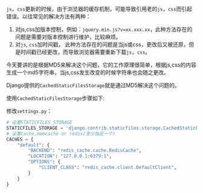 `js`，`css`更新的时候，由于浏览器的缓存机制，可能导致引用老的`js`，`css`而引起错误。以往常见的解决方法有两种：

1. 对js,css加版本控制，例如：`jquery.min.js?v=xx.xxx.xx`，此种方法存在的问题是需要对版本控制进行维护，比较麻烦。
2. 对`js`, `css`加时间戳， 此种方法存在的问题是当js或css，更改后又被还原，但是时间戳已经更改，而导致浏览器需要重新下载`js`，`css`。

今天要讲的是根据MD5来解决这个问题，它的工作原理很简单，根据js,css的内容生成一个md5字符串，当js,css发生改变的时候字符串也会随之更改。

Django提供的`CachedStaticFilesStorage`就是通过MD5解决这个问题的。

使用`CachedStaticFilesStorage`步骤如下:

修改`settings.py`：

```python
# 设置STATICFILES_STORAGE 
STATICFILES_STORAGE = 'django.contrib.staticfiles.storage.CachedStaticFilesStorage'
# 设置cache,memcache or redis(至少指定一个)
CACHES = {
    "default": {
        "BACKEND": "redis_cache.cache.RedisCache",
        "LOCATION": "127.0.0.1:6379:1",
        "OPTIONS": {
            "CLIENT_CLASS": "redis_cache.client.DefaultClient",
        }
    }
}
```

